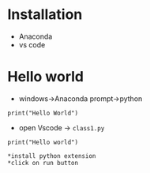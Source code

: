 # Installation
* Anaconda
* vs code

# Hello world
* windows->Anaconda prompt->python

```
print("Hello World")
```

* open Vscode -> `class1.py`
```
print("Hello world")
```
    *install python extension
    *click on run button